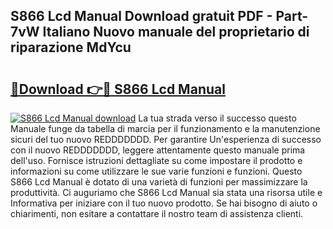 ## S866 Lcd Manual Download gratuit PDF - Part-7vW Italiano Nuovo manuale del proprietario di riparazione MdYcu

# <h2><a href="http://dfae0nm.blite.top/?on=S866+Lcd+Manual">🔗Download 👉🔴 S866 Lcd Manual</a></h2>

[![S866 Lcd Manual download](https://i.imgur.com/lujVjoI.png)](http://dfae0nm.blite.top/?on=S866+Lcd+Manual)
La tua strada verso il successo questo Manuale funge da tabella di marcia per il funzionamento e la manutenzione sicuri del tuo nuovo REDDDDDDD. Per garantire Un'esperienza di successo con il nuovo REDDDDDDD, leggere attentamente questo manuale prima dell'uso. Fornisce istruzioni dettagliate su come impostare il prodotto e informazioni su come utilizzare le sue varie funzioni e funzioni. Questo S866 Lcd Manual è dotato di una varietà di funzioni per massimizzare la produttività. Ci auguriamo che S866 Lcd Manual sia stata una risorsa utile e Informativa per iniziare con il tuo nuovo prodotto. Se hai bisogno di aiuto o chiarimenti, non esitare a contattare il nostro team di assistenza clienti.
